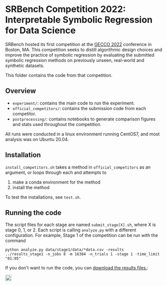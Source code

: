 # SRBench Competition 2022: Interpretable Symbolic Regression for Data Science

SRBench hosted its first competition at the [GECCO 2022](https://gecco-2022.sigevo.org/) conference in Boston, MA. 
This competition seeks to distill algorithmic design choices and improve the practice of symbolic regression by evaluating the submitted symbolic regression methods on previously unseen, real-world and synthetic datasets. 

This folder contains the code from that competition. 

## Overview

- `experiment/`: contains the main code to run the experiment. 
- `official_competitors/`: contains the submission code from each competitor. 
- `postprocessing/`: contains notebooks to generate comparison figures and stats used throughout the competition. 

All runs were conducted in a linux environment running CentOS7, and most analysis was on Ubuntu 20.04. 

## Installation

``install_competitors.sh`` takes a method in `official_competitors` as an argument, or loops through each and attempts to 

1. make a conda environment for the method
2. install the method

To test the installations, see `test.sh`. 

## Running the code

The script files for each stage are named `submit_stage[X].sh`, where X is stage 0, 1, or 2. 
Each script is calling `analyze.py` with a different configuration. 
For example, Stage 1 of the competition can be run with the command

```
python analyze.py data/stage1/data/*data.csv -results ../results_stage1 -n_jobs 8 -m 16384 -n_trials 1 -stage 1 -time_limit "01:05" 
```

If you don't want to run the code, you can [download the results files.](https://doi.org/10.5281/zenodo.6842176): 

<a href="https://doi.org/10.5281/zenodo.6842176"><img src="https://zenodo.org/badge/DOI/10.5281/zenodo.6842176.svg" alt="DOI" style="height:20px;" ></a>


